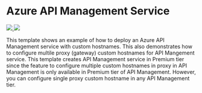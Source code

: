 # Azure API Management Service

<a href="https://portal.azure.com/#create/Microsoft.Template/uri/https%3A%2F%2Fraw.githubusercontent.com%2Fazure%2Fazure-quickstart-templates%2Fmaster%2F201-api-management-create-with-hostname%2Fazuredeploy.json" target="_blank">
    <img src="http://azuredeploy.net/deploybutton.png"/>
</a>
<a href="http://armviz.io/#/?load=https%3A%2F%2Fraw.githubusercontent.com%2FAzure%2Fazure-quickstart-templates%2Fmaster%2F201-api-management-create-with-hostname%2Fazuredeploy.json" target="_blank">
    <img src="http://armviz.io/visualizebutton.png"/>
</a>

This template shows an example of how to deploy an Azure API Management service with custom hostnames.  This also demonstrates how to configure multile proxy (gateway) custom hostnames for API Mangement service.  This template creates API Management service in Premium tier since the feature to configure multiple custom hostnames in proxy in API Management is only available in Premium tier of API Management.  However, you can configure single proxy custom hostname in any API Management tier.